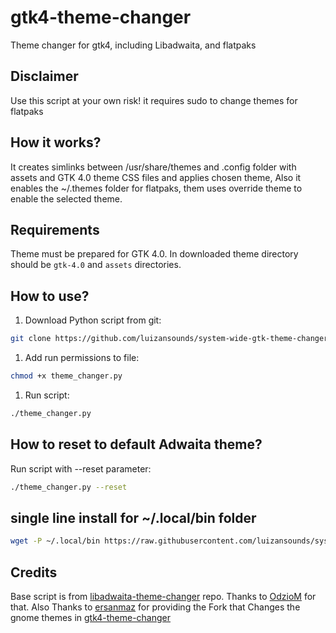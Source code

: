 # gtk4-theme-changer

Theme changer for gtk4, including Libadwaita, and flatpaks

## Disclaimer

Use this script at your own risk! it requires sudo to change themes for flatpaks

## How it works?

It creates simlinks between /usr/share/themes and .config folder with assets and GTK 4.0 theme CSS files and applies chosen theme, Also it enables the ~/.themes folder for flatpaks, them uses override theme to enable the selected theme.

## Requirements

Theme must be prepared for GTK 4.0.
In downloaded theme directory should be ``gtk-4.0`` and ``assets`` directories.

## How to use?

1. Download Python script from git:

```bash
git clone https://github.com/luizansounds/system-wide-gtk-theme-changer
```

1. Add run permissions to file:

```bash
chmod +x theme_changer.py
```

1. Run script:

```bash
./theme_changer.py
```

## How to reset to default Adwaita theme?

Run script with --reset parameter:

```bash
./theme_changer.py --reset
```

## single line install for ~/.local/bin folder

```bash
wget -P ~/.local/bin https://raw.githubusercontent.com/luizansounds/system-wide-gtk-theme-changer/main/theme_changer.py && chmod +x ~/.local/bin/theme_changer.py
```

## Credits

Base script is from [libadwaita-theme-changer](https://github.com/odziom91/libadwaita-theme-changer) repo. Thanks to [OdzioM](https://github.com/odziom91) for that.
Also Thanks to [ersanmaz](https://github.com/ersanmaz) for providing the Fork that Changes the gnome themes in [gtk4-theme-changer](https://github.com/ersanmaz/gtk4-theme-changer)


